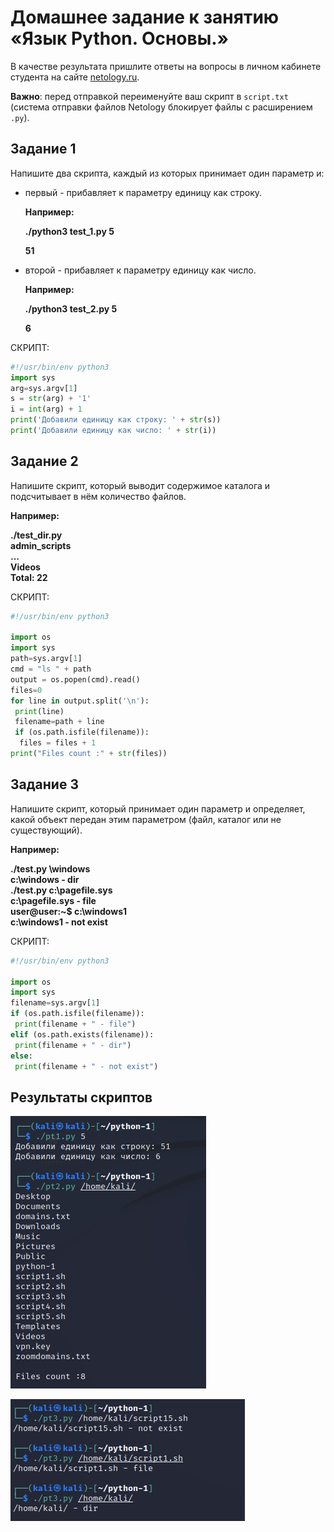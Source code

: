 
# Домашнее задание к занятию «Язык Python. Основы.»

В качестве результата пришлите ответы на вопросы в личном кабинете студента на сайте [netology.ru](https://netology.ru/).

**Важно**: перед отправкой переименуйте ваш скрипт в `script.txt` (система отправки файлов Netology блокирует файлы с расширением `.py`).


## Задание 1

Напишите два скрипта, каждый из которых принимает один параметр и:

- первый - прибавляет к параметру единицу как строку.

  **Например:**

  **./python3 test_1.py 5**

  **51**

- второй - прибавляет к параметру единицу как число.

  **Например:**

  **./python3 test_2.py 5**

  **6**

СКРИПТ:
```python
#!/usr/bin/env python3
import sys
arg=sys.argv[1]
s = str(arg) + '1'
i = int(arg) + 1
print('Добавили единицу как строку: ' + str(s))
print('Добавили единицу как число: ' + str(i))   
```


## Задание 2

Напишите скрипт, который выводит содержимое каталога и подсчитывает в нём количество файлов.

**Например:**

**./test_dir.py**  
**admin_scripts**  
**...**  
**Videos**  
**Total: 22**  

СКРИПТ:
```python
#!/usr/bin/env python3

import os
import sys
path=sys.argv[1]
cmd = "ls " + path
output = os.popen(cmd).read()
files=0
for line in output.split('\n'):
 print(line)
 filename=path + line
 if (os.path.isfile(filename)):
  files = files + 1
print("Files count :" + str(files))

```


## Задание 3

Напишите скрипт, который принимает один параметр и определяет, какой объект передан этим параметром (файл, каталог или не существующий). 

**Например:**

**./test.py \windows**  
**c:\windows - dir**  
**./test.py c:\pagefile.sys**  
**c:\pagefile.sys - file**  
**user@user:~$ c:\windows1**  
**c:\windows1 - not exist**  

СКРИПТ:
```python
#!/usr/bin/env python3

import os
import sys
filename=sys.argv[1]
if (os.path.isfile(filename)):
 print(filename + " - file")
elif (os.path.exists(filename)):
 print(filename + " - dir")
else:
 print(filename + " - not exist")  
```
## Результаты скриптов

![](img/26/скрипты1-2%20результаты.png)

![](img/26/скрипт%203%20результаты.png)
